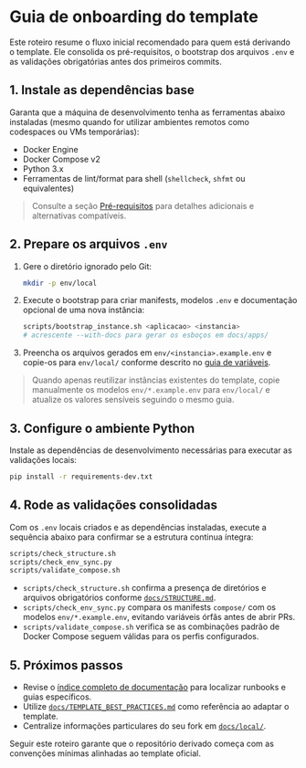 # Guia de onboarding do template

Este roteiro resume o fluxo inicial recomendado para quem está derivando o template. Ele consolida os pré-requisitos, o bootstrap dos arquivos `.env` e as validações obrigatórias antes dos primeiros commits.

## 1. Instale as dependências base

Garanta que a máquina de desenvolvimento tenha as ferramentas abaixo instaladas (mesmo quando for utilizar ambientes remotos como codespaces ou VMs temporárias):

- Docker Engine
- Docker Compose v2
- Python 3.x
- Ferramentas de lint/format para shell (`shellcheck`, `shfmt` ou equivalentes)

> Consulte a seção [Pré-requisitos](../README.md#pré-requisitos) para detalhes adicionais e alternativas compatíveis.

## 2. Prepare os arquivos `.env`

1. Gere o diretório ignorado pelo Git:
   ```bash
   mkdir -p env/local
   ```
2. Execute o bootstrap para criar manifests, modelos `.env` e documentação opcional de uma nova instância:
   ```bash
   scripts/bootstrap_instance.sh <aplicacao> <instancia>
   # acrescente --with-docs para gerar os esboços em docs/apps/
   ```
3. Preencha os arquivos gerados em `env/<instancia>.example.env` e copie-os para `env/local/` conforme descrito no [guia de variáveis](../env/README.md#como-gerar-arquivos-locais).

> Quando apenas reutilizar instâncias existentes do template, copie manualmente os modelos `env/*.example.env` para `env/local/` e atualize os valores sensíveis seguindo o mesmo guia.

## 3. Configure o ambiente Python

Instale as dependências de desenvolvimento necessárias para executar as validações locais:

```bash
pip install -r requirements-dev.txt
```

## 4. Rode as validações consolidadas

Com os `.env` locais criados e as dependências instaladas, execute a sequência abaixo para confirmar se a estrutura continua íntegra:

```bash
scripts/check_structure.sh
scripts/check_env_sync.py
scripts/validate_compose.sh
```

- `scripts/check_structure.sh` confirma a presença de diretórios e arquivos obrigatórios conforme [`docs/STRUCTURE.md`](./STRUCTURE.md).
- `scripts/check_env_sync.py` compara os manifests `compose/` com os modelos `env/*.example.env`, evitando variáveis órfãs antes de abrir PRs.
- `scripts/validate_compose.sh` verifica se as combinações padrão de Docker Compose seguem válidas para os perfis configurados.

## 5. Próximos passos

- Revise o [índice completo de documentação](./README.md) para localizar runbooks e guias específicos.
- Utilize [`docs/TEMPLATE_BEST_PRACTICES.md`](./TEMPLATE_BEST_PRACTICES.md) como referência ao adaptar o template.
- Centralize informações particulares do seu fork em [`docs/local/`](./local/README.md).

Seguir este roteiro garante que o repositório derivado começa com as convenções mínimas alinhadas ao template oficial.
